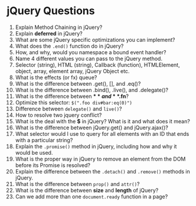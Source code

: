 # jQuery Questions

1. Explain Method Chaining in jQuery?
1. Explain **deferred** in jQuery?
1. What are some jQuery specific optimizations you can implement?
1. What does the <code>.end()</code> function do in jQuery?
1. How, and why, would you namespace a bound event handler?
1. Name 4 different values you can pass to the jQuery method.
1. Selector (string), HTML (string), Callback (function), HTMLElement, object, array, element array, jQuery Object etc.
1. What is the effects (or fx) queue?
1. What is the difference between .get(), [], and .eq()?
1. What is the difference between .bind(), .live(), and .delegate()?
1. What is the difference between **$** and **$.fn**?
1. Optimize this selector: <code>$(".foo div#bar:eq(0)")</code>
1. Difference between <code>delegate()</code> and <code>live()</code>?
1. How to resolve two jquery conflict?
1. What is the deal with the **$** in jQuery? What is it and what does it mean?
1. What is the difference between jQuery.get() and jQuery.ajax()?
1. What selector would I use to query for all elements with an ID that ends with a particular string?
1. Explain the <code>.promise()</code> method in jQuery, including how and why it would be used.
1. What is the proper way in jQuery to remove an element from the DOM before its Promise is resolved?
1. Explain the difference between the <code>.detach()</code> and <code>.remove()</code> methods in jQuery.
1. What is the difference between <code>prop()</code> and <code>attr()</code>?
1. What is the difference between **size** and **length** of jQuery?
1. Can we add more than one <code>document.ready</code> function in a page?